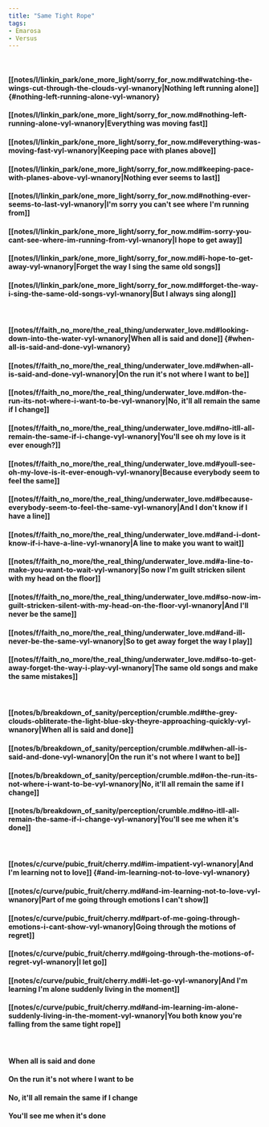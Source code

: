```yaml
---
title: "Same Tight Rope"
tags:
- Emarosa
- Versus
---
```

&nbsp;
#### [[notes/l/linkin_park/one_more_light/sorry_for_now.md#watching-the-wings-cut-through-the-clouds-vyl-wnanory|Nothing left running alone]] {#nothing-left-running-alone-vyl-wnanory}
#### [[notes/l/linkin_park/one_more_light/sorry_for_now.md#nothing-left-running-alone-vyl-wnanory|Everything was moving fast]]
#### [[notes/l/linkin_park/one_more_light/sorry_for_now.md#everything-was-moving-fast-vyl-wnanory|Keeping pace with planes above]]
#### [[notes/l/linkin_park/one_more_light/sorry_for_now.md#keeping-pace-with-planes-above-vyl-wnanory|Nothing ever seems to last]]
#### [[notes/l/linkin_park/one_more_light/sorry_for_now.md#nothing-ever-seems-to-last-vyl-wnanory|I'm sorry you can't see where I'm running from]]
#### [[notes/l/linkin_park/one_more_light/sorry_for_now.md#im-sorry-you-cant-see-where-im-running-from-vyl-wnanory|I hope to get away]]
#### [[notes/l/linkin_park/one_more_light/sorry_for_now.md#i-hope-to-get-away-vyl-wnanory|Forget the way I sing the same old songs]]
#### [[notes/l/linkin_park/one_more_light/sorry_for_now.md#forget-the-way-i-sing-the-same-old-songs-vyl-wnanory|But I always sing along]]
&nbsp;
#### [[notes/f/faith_no_more/the_real_thing/underwater_love.md#looking-down-into-the-water-vyl-wnanory|When all is said and done]] {#when-all-is-said-and-done-vyl-wnanory}
#### [[notes/f/faith_no_more/the_real_thing/underwater_love.md#when-all-is-said-and-done-vyl-wnanory|On the run it's not where I want to be]]
#### [[notes/f/faith_no_more/the_real_thing/underwater_love.md#on-the-run-its-not-where-i-want-to-be-vyl-wnanory|No, it'll all remain the same if I change]]
#### [[notes/f/faith_no_more/the_real_thing/underwater_love.md#no-itll-all-remain-the-same-if-i-change-vyl-wnanory|You'll see oh my love is it ever enough?]]
#### [[notes/f/faith_no_more/the_real_thing/underwater_love.md#youll-see-oh-my-love-is-it-ever-enough-vyl-wnanory|Because everybody seem to feel the same]]
#### [[notes/f/faith_no_more/the_real_thing/underwater_love.md#because-everybody-seem-to-feel-the-same-vyl-wnanory|And I don't know if I have a line]]
#### [[notes/f/faith_no_more/the_real_thing/underwater_love.md#and-i-dont-know-if-i-have-a-line-vyl-wnanory|A line to make you want to wait]]
#### [[notes/f/faith_no_more/the_real_thing/underwater_love.md#a-line-to-make-you-want-to-wait-vyl-wnanory|So now I'm guilt stricken silent with my head on the floor]]
#### [[notes/f/faith_no_more/the_real_thing/underwater_love.md#so-now-im-guilt-stricken-silent-with-my-head-on-the-floor-vyl-wnanory|And I'll never be the same]]
#### [[notes/f/faith_no_more/the_real_thing/underwater_love.md#and-ill-never-be-the-same-vyl-wnanory|So to get away forget the way I play]]
#### [[notes/f/faith_no_more/the_real_thing/underwater_love.md#so-to-get-away-forget-the-way-i-play-vyl-wnanory|The same old songs and make the same mistakes]]
&nbsp;
#### [[notes/b/breakdown_of_sanity/perception/crumble.md#the-grey-clouds-obliterate-the-light-blue-sky-theyre-approaching-quickly-vyl-wnanory|When all is said and done]]
#### [[notes/b/breakdown_of_sanity/perception/crumble.md#when-all-is-said-and-done-vyl-wnanory|On the run it's not where I want to be]]
#### [[notes/b/breakdown_of_sanity/perception/crumble.md#on-the-run-its-not-where-i-want-to-be-vyl-wnanory|No, it'll all remain the same if I change]]
#### [[notes/b/breakdown_of_sanity/perception/crumble.md#no-itll-all-remain-the-same-if-i-change-vyl-wnanory|You'll see me when it's done]]
&nbsp;
#### [[notes/c/curve/pubic_fruit/cherry.md#im-impatient-vyl-wnanory|And I'm learning not to love]] {#and-im-learning-not-to-love-vyl-wnanory}
#### [[notes/c/curve/pubic_fruit/cherry.md#and-im-learning-not-to-love-vyl-wnanory|Part of me going through emotions I can't show]]
#### [[notes/c/curve/pubic_fruit/cherry.md#part-of-me-going-through-emotions-i-cant-show-vyl-wnanory|Going through the motions of regret]]
#### [[notes/c/curve/pubic_fruit/cherry.md#going-through-the-motions-of-regret-vyl-wnanory|I let go]]
#### [[notes/c/curve/pubic_fruit/cherry.md#i-let-go-vyl-wnanory|And I'm learning I'm alone suddenly living in the moment]]
#### [[notes/c/curve/pubic_fruit/cherry.md#and-im-learning-im-alone-suddenly-living-in-the-moment-vyl-wnanory|You both know you're falling from the same tight rope]]
&nbsp;
#### When all is said and done
#### On the run it's not where I want to be
#### No, it'll all remain the same if I change
#### You'll see me when it's done
